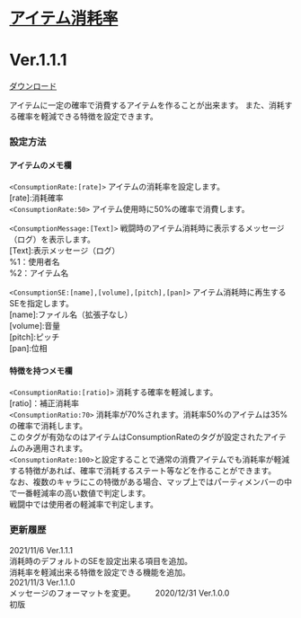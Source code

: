 # [アイテム消耗率](https://raw.githubusercontent.com/nuun888/MZ/master/NUUN_ConsumptionItem.js)
# Ver.1.1.1
[ダウンロード](https://raw.githubusercontent.com/nuun888/MZ/master/NUUN_ConsumptionItem.js)


アイテムに一定の確率で消費するアイテムを作ることが出来ます。
また、消耗する確率を軽減できる特徴を設定できます。

### 設定方法
#### アイテムのメモ欄  
`<ConsumptionRate:[rate]>` アイテムの消耗率を設定します。  
[rate]:消耗確率  
`<ConsumptionRate:50>` アイテム使用時に50%の確率で消費します。

`<ConsumptionMessage:[Text]>` 戦闘時のアイテム消耗時に表示するメッセージ（ログ）を表示します。  
[Text]:表示メッセージ（ログ）  
%1：使用者名  
%2：アイテム名  

`<ConsumptionSE:[name],[volume],[pitch],[pan]>` アイテム消耗時に再生するSEを指定します。  
[name]:ファイル名（拡張子なし）  
[volume]:音量  
[pitch]:ピッチ  
[pan]:位相  

#### 特徴を持つメモ欄
`<ConsumptionRatio:[ratio]>` 消耗する確率を軽減します。  
[ratio]：補正消耗率  
`<ConsumptionRatio:70>` 消耗率が70%されます。消耗率50%のアイテムは35%の確率で消耗します。  
このタグが有効なのはアイテムはConsumptionRateのタグが設定されたアイテムのみ適用されます。  
`<ConsumptionRate:100>`と設定することで通常の消費アイテムでも消耗率が軽減する特徴があれば、確率で消耗するステート等などを作ることができます。  
なお、複数のキャラにこの特徴がある場合、マップ上ではパーティメンバーの中で一番軽減率の高い数値で判定します。  
戦闘中では使用者の軽減率で判定します。  

### 更新履歴
2021/11/6 Ver.1.1.1  
消耗時のデフォルトのSEを設定出来る項目を追加。  
消耗率を軽減出来る特徴を設定できる機能を追加。  
2021/11/3 Ver.1.1.0  
メッセージのフォーマットを変更。  　　
2020/12/31 Ver.1.0.0  
初版

